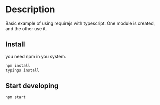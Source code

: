Description
========
Basic example of using requirejs with typescript.
One module is created, and the other use it.

Install
--------------

you need npm in you system.

```bash
npm install
typings install
```


Start developing
--------------
```bash
npm start
```
